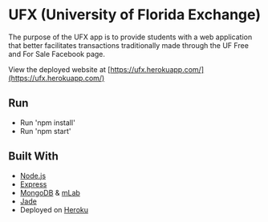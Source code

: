 # UFX (University of Florida Exchange)
The purpose of the UFX app is to provide students with a web application that better facilitates transactions traditionally made through the UF Free and For Sale Facebook page.

View the deployed website at [https://ufx.herokuapp.com/](https://ufx.herokuapp.com/)

## Run
* Run 'npm install'
* Run 'npm start'

## Built With
* [Node.js](https://nodejs.org/)
* [Express](https://expressjs.com/)
* [MongoDB](https://www.mongodb.com/) & [mLab](https://mlab.com/)
* [Jade](http://jade-lang.com/)
* Deployed on [Heroku](https://www.heroku.com/)
